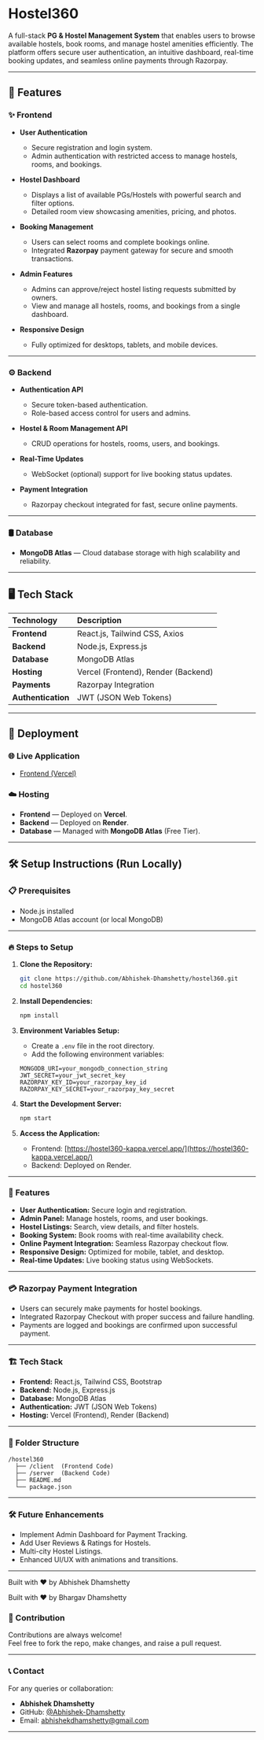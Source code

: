 # Hostel360

A full-stack **PG & Hostel Management System** that enables users to browse available hostels, book rooms, and manage hostel amenities efficiently. The platform offers secure user authentication, an intuitive dashboard, real-time booking updates, and seamless online payments through Razorpay.

---

## 🚀 Features

### ✨ Frontend
- **User Authentication**
  - Secure registration and login system.
  - Admin authentication with restricted access to manage hostels, rooms, and bookings.

- **Hostel Dashboard**
  - Displays a list of available PGs/Hostels with powerful search and filter options.
  - Detailed room view showcasing amenities, pricing, and photos.

- **Booking Management**
  - Users can select rooms and complete bookings online.
  - Integrated **Razorpay** payment gateway for secure and smooth transactions.

- **Admin Features**
  - Admins can approve/reject hostel listing requests submitted by owners.
  - View and manage all hostels, rooms, and bookings from a single dashboard.

- **Responsive Design**
  - Fully optimized for desktops, tablets, and mobile devices.

---

### ⚙️ Backend
- **Authentication API**
  - Secure token-based authentication.
  - Role-based access control for users and admins.

- **Hostel & Room Management API**
  - CRUD operations for hostels, rooms, users, and bookings.

- **Real-Time Updates**
  - WebSocket (optional) support for live booking status updates.

- **Payment Integration**
  - Razorpay checkout integrated for fast, secure online payments.

---

### 🛢️ Database
- **MongoDB Atlas** — Cloud database storage with high scalability and reliability.

---

## 🖥️ Tech Stack

| Technology | Description |
|:-----------|:------------|
| **Frontend** | React.js, Tailwind CSS, Axios |
| **Backend** | Node.js, Express.js |
| **Database** | MongoDB Atlas |
| **Hosting** | Vercel (Frontend), Render (Backend) |
| **Payments** | Razorpay Integration |
| **Authentication** | JWT (JSON Web Tokens) |

---

## 🚀 Deployment

### 🌐 Live Application
- [Frontend (Vercel)](https://hostel360-kappa.vercel.app/)

### ☁️ Hosting
- **Frontend** — Deployed on **Vercel**.
- **Backend** — Deployed on **Render**.
- **Database** — Managed with **MongoDB Atlas** (Free Tier).

---

## 🛠️ Setup Instructions (Run Locally)

### 📋 Prerequisites
- Node.js installed
- MongoDB Atlas account (or local MongoDB)

---

### 🔥 Steps to Setup

1. **Clone the Repository:**
   ```bash
   git clone https://github.com/Abhishek-Dhamshetty/hostel360.git
   cd hostel360
   ```

2. **Install Dependencies:**
   ```bash
   npm install
   ```

3. **Environment Variables Setup:**
   - Create a `.env` file in the root directory.
   - Add the following environment variables:
   ```env
   MONGODB_URI=your_mongodb_connection_string
   JWT_SECRET=your_jwt_secret_key
   RAZORPAY_KEY_ID=your_razorpay_key_id
   RAZORPAY_KEY_SECRET=your_razorpay_key_secret
   ```

4. **Start the Development Server:**
   ```bash
   npm start
   ```

5. **Access the Application:**
   - Frontend: [https://hostel360-kappa.vercel.app/](https://hostel360-kappa.vercel.app/)
   - Backend: Deployed on Render.

---

### 🚀 Features

- **User Authentication:** Secure login and registration.
- **Admin Panel:** Manage hostels, rooms, and user bookings.
- **Hostel Listings:** Search, view details, and filter hostels.
- **Booking System:** Book rooms with real-time availability check.
- **Online Payment Integration:** Seamless Razorpay checkout flow.
- **Responsive Design:** Optimized for mobile, tablet, and desktop.
- **Real-time Updates:** Live booking status using WebSockets.

---

### 💳 Razorpay Payment Integration

- Users can securely make payments for hostel bookings.
- Integrated Razorpay Checkout with proper success and failure handling.
- Payments are logged and bookings are confirmed upon successful payment.

---

### 🏗 Tech Stack

- **Frontend:** React.js, Tailwind CSS, Bootstrap
- **Backend:** Node.js, Express.js
- **Database:** MongoDB Atlas
- **Authentication:** JWT (JSON Web Tokens)
- **Hosting:** Vercel (Frontend), Render (Backend)

---

### 📂 Folder Structure

```
/hostel360
  ├── /client  (Frontend Code)
  ├── /server  (Backend Code)
  ├── README.md
  └── package.json
```

---

### 🛠 Future Enhancements

- Implement Admin Dashboard for Payment Tracking.
- Add User Reviews & Ratings for Hostels.
- Multi-city Hostel Listings.
- Enhanced UI/UX with animations and transitions.

---
Built with ❤️ by Abhishek Dhamshetty

Built with ❤️ by Bhargav Dhamshetty

### 🤝 Contribution

Contributions are always welcome!  
Feel free to fork the repo, make changes, and raise a pull request.

---

### 📞 Contact

For any queries or collaboration:
- **Abhishek Dhamshetty**
- GitHub: [@Abhishek-Dhamshetty](https://github.com/Abhishek-Dhamshetty)
- Email: abhishekdhamshetty@gmail.com

---
